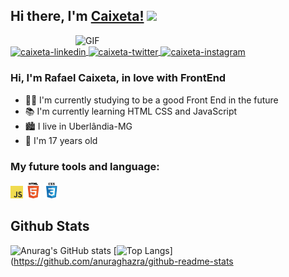 ## Hi there, I'm [Caixeta!](https://caixetadev.github.io/portfolio/)</a> <img src="https://media.giphy.com/media/hvRJCLFzcasrR4ia7z/giphy.gif" width="25px">
<img align="right" alt="GIF" src="https://raw.githubusercontent.com/abhisheknaiidu/abhisheknaiidu/master/code.gif" width="400px"/>

<a href="https://www.linkedin.com/in/rafael-caixeta-05402b217/" target="_blank">
<img align="center" alt="caixeta-linkedin" height="30" width="25" src="https://www.logo.wine/a/logo/LinkedIn/LinkedIn-Icon-Logo.wine.svg" style="max-width:100%;">
</a>
<a href="https://twitter.com/caixetadev" target="_blank">
<img align="center" alt="caixeta-twitter" height="20" width="25" src="https://raw.githubusercontent.com/anuraghazra/anuraghazra/master/assets/twitter.svg" style="max-width:100%;">
</a>
<a href="https://www.instagram.com/caixetadev/" target="_blank">
<img align="center" alt="caixeta-instagram" height="40" width="25" src="https://www.logo.wine/a/logo/Instagram/Instagram-Logo.wine.svg" style="max-width:100%;">
</a>

### Hi, I'm Rafael Caixeta, in love with FrontEnd
- 👨‍🎓 I'm currently studying to be a good Front End in the future
- 📚 I'm currently learning HTML CSS and JavaScript
- 🏙 I live in Uberlândia-MG
- 👦 I'm 17 years old

### My future tools and language:
<code><img height="20" src="https://raw.githubusercontent.com/github/explore/80688e429a7d4ef2fca1e82350fe8e3517d3494d/topics/javascript/javascript.png" alt="Javascript"/></code>
<code><img height="25" src="https://raw.githubusercontent.com/github/explore/80688e429a7d4ef2fca1e82350fe8e3517d3494d/topics/html/html.png" alt="HTML5"/></code>
<code><img height="25" src="https://raw.githubusercontent.com/github/explore/80688e429a7d4ef2fca1e82350fe8e3517d3494d/topics/css/css.png" alt="CSS"/></code>


## Github Stats
![Anurag's GitHub stats](https://github-readme-stats.vercel.app/api?username=caixetadev&show_icons=true&theme=dark&hide_border=false)
[![Top Langs](https://github-readme-stats.vercel.app/api/top-langs/?username=caixetadev&layout=compact&theme=dark&hide_border=false)](https://github.com/anuraghazra/github-readme-stats


<!--   ![Snake animation](https://github.com/rafaballerini/rafaballerini/blob/output/github-contribution-grid-s.svg) -->
 
</div>
